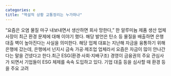 ```yaml
---
categories: e
title: "역설적 상황 교통정리는 누가하나"
---
```

“요즘은 오염 물질 마구 내보내면서 생산하면 회사 망한다,” 한 알루미늄 제품 생산 업체 사장이 최근 환경 문제에 대해 이야기 했다. 해당 발언은 탄소 등 물질을 배출하면 은행 대출 벽이 높아진다는 사실을 의미한다. 해당 업체 대표는 지난해 자금을 융통하기 위해 은행에 갔는데, 은행에서 넌지시 금속 가공·제조업 업체라서 요즘은 자금이 많이 안나간다는 말을 건넸다고 한다.최근 ESG(환경·사회·지배구조) 경영이 금융권의 주요 관심사가 되면서 기업들이 ESG 체제를 속속 도입하고 있다. 기업 대출 등을 심사할 때 환경 등을 주요 고려